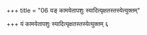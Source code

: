 +++
title = "06 यङ् कामयेतापशुः स्यादित्यृक्षतस्तस्येत्युक्तम्"

+++
यं कामयेतापशुः स्यादित्यृक्षतस्तस्येत्युक्तम् ६